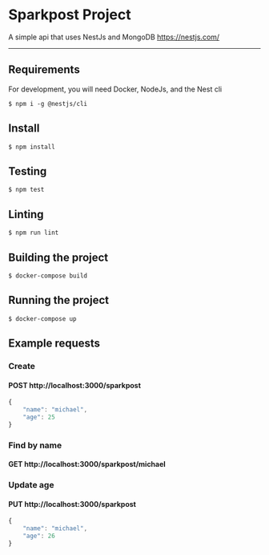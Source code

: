 # Sparkpost Project

A simple api that uses NestJs and MongoDB
https://nestjs.com/

---

## Requirements

For development, you will need Docker, NodeJs, and the Nest cli

    $ npm i -g @nestjs/cli

## Install

    $ npm install

## Testing

    $ npm test

## Linting

    $ npm run lint

## Building the project

    $ docker-compose build

## Running the project

    $ docker-compose up

## Example requests

### Create

#### POST http://localhost:3000/sparkpost

```javascript
{
	"name": "michael",
	"age": 25
}
```

### Find by name

#### GET http://localhost:3000/sparkpost/michael

### Update age

#### PUT http://localhost:3000/sparkpost

```javascript
{
	"name": "michael",
	"age": 26
}
```
